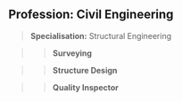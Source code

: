 ## Profession: Civil Engineering
  
>**Specialisation:** Structural Engineering

  >>**Surveying**
  
  >>**Structure Design**

  >>**Quality Inspector**
  
